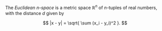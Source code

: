 The *Euclidean* $n$-*space* is a metric space $\mathbb{R}^n$ of $n$-tuples of real numbers, with the distance $d$ given by

$$
|x - y| = \sqrt{ \sum (x_i - y_i)^2 }.
$$

